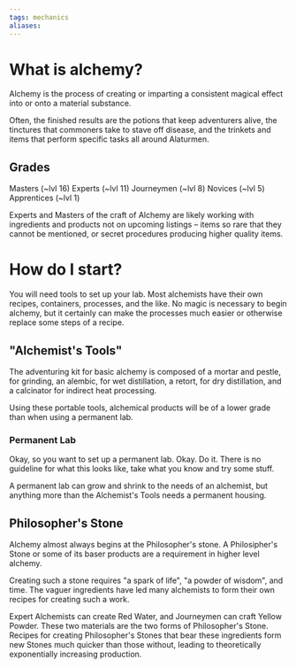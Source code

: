 ```yaml
---
tags: mechanics
aliases:
---
```


# What is alchemy?
Alchemy is the process of creating or imparting a consistent magical effect into or onto a material substance.

Often, the finished results are the potions that keep adventurers alive, the tinctures that commoners take to stave off disease, and the trinkets and items that perform specific tasks all around Alaturmen.

## Grades
Masters (~lvl 16)
Experts (~lvl 11)
Journeymen (~lvl 8)
Novices (~lvl 5)
Apprentices (~lvl 1)

Experts and Masters of the craft of Alchemy are likely working with ingredients and products not on upcoming listings – items so rare that they cannot be mentioned, or secret procedures producing higher quality items.

# How do I start?
You will need tools to set up your lab. Most alchemists have their own recipes, containers, processes, and the like. No magic is necessary to begin alchemy, but it certainly can make the processes much easier or otherwise replace some steps of a recipe.

## "Alchemist's Tools"
The adventuring kit for basic alchemy is composed of a mortar and pestle, for grinding, an alembic, for wet distillation, a retort, for dry distillation, and a calcinator for indirect heat processing.

Using these portable tools, alchemical products will be of a lower grade than when using a permanent lab.

### Permanent Lab
Okay, so you want to set up a permanent lab. Okay. Do it. There is no guideline for what this looks like, take what you know and try some stuff. 

A permanent lab can grow and shrink to the needs of an alchemist, but anything more than the Alchemist's Tools needs a permanent housing.

## Philosopher's Stone
Alchemy almost always begins at the Philosopher's stone. A Philosipher's Stone or some of its baser products are a requirement in higher level alchemy. 

Creating such a stone requires "a spark of life", "a powder of wisdom", and time. The vaguer ingredients have led many alchemists to form their own recipes for creating such a work.

Expert Alchemists can create Red Water, and Journeymen can craft Yellow Powder. These two materials are the two forms of Philosopher's Stone. Recipes for creating Philosopher's Stones that bear these ingredients form new Stones much quicker than those without, leading to theoretically exponentially increasing production.


